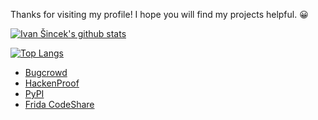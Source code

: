 Thanks for visiting my profile! I hope you will find my projects helpful. 😀

[![Ivan Šincek's github stats](https://github-readme-stats-hptskzmjb-ivan-sincek.vercel.app/api?username=ivan-sincek&theme=dracula&show_icons=true&hide=prs,issues,contribs)](https://github.com/anuraghazra/github-readme-stats)

[![Top Langs](https://github-readme-stats-hptskzmjb-ivan-sincek.vercel.app/api/top-langs/?username=ivan-sincek&theme=dracula&show_icons=true&layout=compact&langs_count=10&hide=css)](https://github.com/anuraghazra/github-readme-stats)

* [Bugcrowd](https://bugcrowd.com/ivan-sincek)
* [HackenProof](https://hackenproof.com/hackers/ivan-sincek)
* [PyPI](https://pypi.org/user/ivan-sincek)
* [Frida CodeShare](https://codeshare.frida.re/@ivan-sincek)
